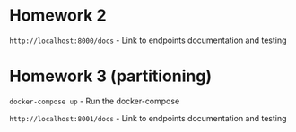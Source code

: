 # Homework 2
`http://localhost:8000/docs` - Link to endpoints documentation and testing

# Homework 3 (partitioning)

`docker-compose up` - Run the docker-compose 

`http://localhost:8001/docs` - Link to endpoints documentation and testing